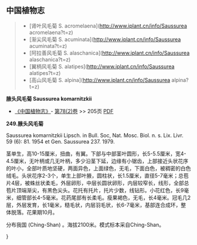 

## 中国植物志

> * [肾叶风毛菊  S.  acromelaena](http://www.iplant.cn/info/Saussurea acromelaena?t=z)
> * [渐尖风毛菊  S.  acuminata](http://www.iplant.cn/info/Saussurea acuminata?t=z)
> * [阿拉善风毛菊  S.  alaschanica](http://www.iplant.cn/info/Saussurea alaschanica?t=z)
> * [翼柄风毛菊  S.  alatipes](http://www.iplant.cn/info/Saussurea alatipes?t=z)
> * [高山风毛菊  S.  alpina](http://www.iplant.cn/info/Saussurea alpina?t=z)

**腋头风毛菊 Saussurea komarnitzkii**

* [《中国植物志》](http://www.iplant.cn/frps)- [第78(2)卷](http://www.iplant.cn/frps/vol/78(2)) >> 205页 [PDF](http://www.iplant.cn/frps/pdf/78(2)/205.PDF)

**249.腋头风毛菊**

Saussurea komarnitzkii Lipsch. in Bull. Soc, Nat. Mosc. Biol. n. s. Lix. Livr. 59 (6): 81. 1954 et Gen. Saussurea 237. 1979.

茎单生，高10-15厘米，扭曲，有翼。下部与中部茎叶圆形，长5-5.5厘米，宽4-4.5厘米，无叶柄或几无叶柄，多少沿茎下延，边缘有小锯齿，上部接近头状花序的叶小，全部叶质地坚硬，两面异色，上面绿色，无毛，下面白色，被稠密的白色绒毛。头状花序2-3个，单生上部叶腋，圆柱状，长1.5厘米，直径5-7毫米；总苞片4层，被蛛丝状柔毛，外层卵形，中层长圆状卵形，内层较窄长，线形，全部总苞片顶端渐尖，有黑色尖头。花托有托片，托片少数，线钻形。小花红色，长9毫米，细管部长4-5毫米。花药尾部有长柔毛。瘦果褐色，无毛，长4毫米。冠毛几2层，外层发育，长1毫米，糙毛状，内层羽毛状，长6-7毫米，基部连合成环，整体脱落。花果期10月。

分布我国 (Ching-Shan) 。海拔2100米。模式标本采自Ching-Shan。

}